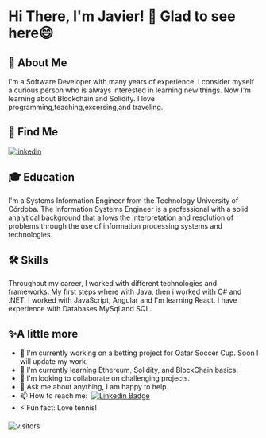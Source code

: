 # Hi There, I'm Javier! 👋 Glad to see here😄

## 🚀 About Me

I'm a Software Developer with many years of experience. I consider myself a curious person who is always interested in learning new things.
Now I'm learning about Blockchain and Solidity. I love programming,teaching,excersing,and traveling.

## 🔗 Find Me
[![linkedin](https://img.shields.io/badge/linkedin-0A66C2?style=for-the-badge&logo=linkedin&logoColor=white)](https://www.linkedin.com/in/javier-matias-jimenez/) 

## 🎓 Education 

I'm a Systems Information Engineer from the Technology University of Córdoba. The Information Systems Engineer is a professional with a solid analytical background that allows the interpretation and resolution of problems through the use of information processing systems and technologies.

## 🛠 Skills

Throughout my career, I worked with different technologies and frameworks. My first steps where with Java, then i worked with C# and .NET. I worked with JavaScript, Angular and I'm learning React. I have experience with Databases MySql and SQL.

## ✨A little more

- 🔭 I'm currently working on a betting project for Qatar Soccer Cup. Soon I will update my work.
- 🌱 I'm currently learning Ethereum, Solidity, and BlockChain basics.
- 👯 I'm looking to collaborate on challenging projects.
- 💬  Ask me about anything, I am happy to help.
- 📫 How to reach me:&nbsp; [![Linkedin Badge](https://img.shields.io/badge/-LinkedIn-0e76a8?style=flat-square&logo=Linkedin&logoColor=white)](https://linkedin.com/in/javier-matias-jimenez)
- ⚡ Fun fact: Love tennis!

![visitors](https://visitor-badge.glitch.me/badge?page_id=page.id)



<!--
**javiermatias/javiermatias** is a ✨ _special_ ✨ repository because its `README.md` (this file) appears on your GitHub profile.

Here are some ideas to get you started:

- 🔭 I’m currently working on ...
- 🌱 I’m currently learning ...
- 👯 I’m looking to collaborate on ...
- 🤔 I’m looking for help with ...
- 💬 Ask me about ...
- 📫 How to reach me: ...
- 😄 Pronouns: ...
- ⚡ Fun fact: ...
-->
